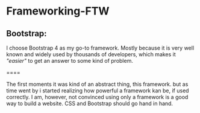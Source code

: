 # Frameworking-FTW

## Bootstrap: 
I choose Bootstrap 4 as my go-to framework. 
Mostly because it is very well known and widely used by thousands of developers, 
which makes it *"easier"* to get an answer to some kind of problem.

====

The first moments it was kind of an abstract thing, this framework. but as time went by
i started realizing how powerful a framework kan be, if used correctly.
I am, however, not convinced using only a framework is a good way to build a website.
CSS and Bootstrap should go hand in hand.

